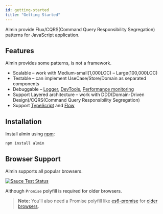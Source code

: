 ```yaml
---
id: getting-started
title: "Getting Started"
---
```


Almin provide Flux/CQRS(Command Query Responsibility Segregation) patterns for JavaScript application.

## Features

Almin provides some patterns, is not a framework.

- Scalable – work with Medium-small(1,000LOC) – Large(100,000LOC)
- Testable – can implement UseCase/Store/Domain as separated components
- Debuggable – [Logger](GuideLogging.md), [DevTools](https://github.com/almin/almin-devtools), [Performance monitoring](GuidePerformancProfile.md)
- Support Layered architecture – work with DDD(Domain-Driven Design)/CQRS(Command Query Responsibility Segregation)
- Support [TypeScript](https://www.typescriptlang.org/ "TypeScript") and [Flow](https://flow.org/ "FlowType")

## Installation

Install almin using [npm](https://www.npmjs.com/):

    npm install almin

## Browser Support

Almin supports all popular browsers.

[![Sauce Test Status](https://saucelabs.com/browser-matrix/almin.svg)](https://saucelabs.com/u/almin)

Although `Promise` polyfill is required for older browsers.

> **Note:**
> You'll also need a Promise polyfill like [es6-promise](https://github.com/stefanpenner/es6-promise "es6-promise") for [older browsers](https://caniuse.com/#feat=promises).
